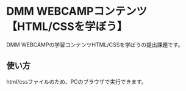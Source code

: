 # DMM WEBCAMPコンテンツ【HTML/CSSを学ぼう】
DMM WEBCAMPの学習コンテンツHTML/CSSを学ぼうの提出課題です。
## 使い方
html/cssファイルのため、PCのブラウザで実行できます。
